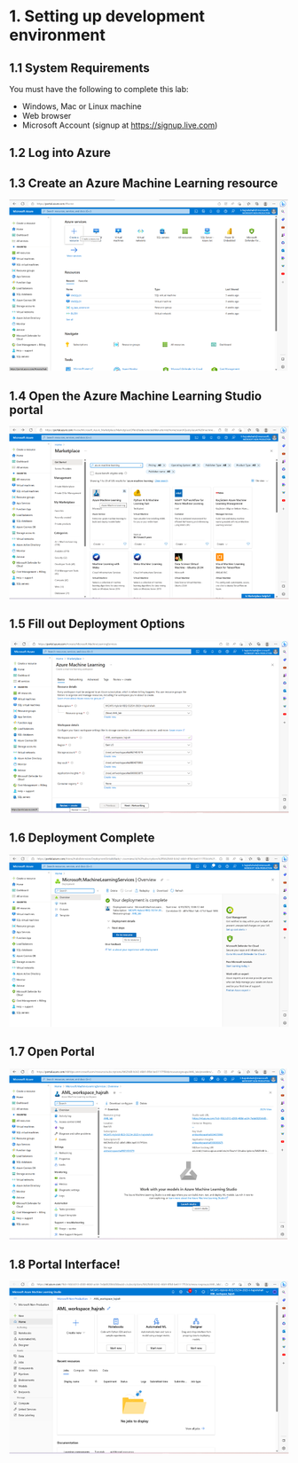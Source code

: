 # 1. Setting up development environment

## 1.1 System Requirements
You must have the following to complete this lab:
* Windows, Mac or Linux machine
* Web browser
* Microsoft Account (signup at https://signup.live.com) 

## 1.2 Log into Azure 

## 1.3 Create an Azure Machine Learning resource
![image](https://raw.githubusercontent.com/mgladwell/AzureMLBeginnersHack/main/image_folder/CreateAResource.png)

## 1.4 Open the Azure Machine Learning Studio portal
![image](https://raw.githubusercontent.com/mgladwell/AzureMLBeginnersHack/main/image_folder/AML.png)

## 1.5 Fill out Deployment Options
![image](https://raw.githubusercontent.com/mgladwell/AzureMLBeginnersHack/main/image_folder/CreateWorkspace.png)

## 1.6 Deployment Complete
![image](https://raw.githubusercontent.com/mgladwell/AzureMLBeginnersHack/main/image_folder/DelopymentComplete.png)

## 1.7 Open Portal
![image](https://raw.githubusercontent.com/mgladwell/AzureMLBeginnersHack/main/image_folder/LaunchStudio.png)

## 1.8 Portal Interface!
![image](https://raw.githubusercontent.com/mgladwell/AzureMLBeginnersHack/main/image_folder/Lab.png)
